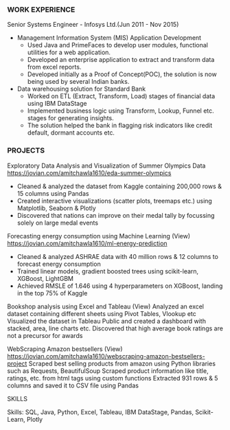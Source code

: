 
### WORK EXPERIENCE
Senior Systems Engineer  - Infosys Ltd.(Jun 2011 - Nov 2015)
- Management Information System (MIS) Application Development
  - Used Java and PrimeFaces to develop user modules, functional utilities for a web application.  
  - Developed an enterprise application to extract and transform data from excel reports. 
  - Developed initially as a Proof of Concept(POC), the solution is now being used by several Indian banks.
- Data warehousing solution for Standard Bank
  - Worked on ETL (Extract, Transform, Load) stages of financial data using IBM DataStage
  - Implemented business logic using Transform, Lookup, Funnel etc. stages for generating insights. 
  - The solution helped the bank in flagging risk indicators like credit default, dormant accounts etc. 

### PROJECTS

Exploratory Data Analysis and Visualization of Summer Olympics Data
 https://jovian.com/amitchawla1610/eda-summer-olympics
- Cleaned & analyzed the dataset from Kaggle containing 200,000 rows & 15 columns  using Pandas
- Created interactive visualizations (scatter plots, treemaps etc.) using Matplotlib, Seaborn & Plotly
- Discovered that nations can improve on their medal tally by focussing solely on large medal events

Forecasting energy consumption using Machine Learning (View)
https://jovian.com/amitchawla1610/ml-energy-prediction
- Cleaned & analyzed ASHRAE data with 40 million rows & 12 columns  to forecast energy consumption
- Trained linear models, gradient boosted trees using scikit-learn, XGBoost, LightGBM
- Achieved RMSLE of 1.646  using 4 hyperparameters on XGBoost, landing in the top 75% of Kaggle 

Bookshop analysis using Excel and Tableau (View)
Analyzed an excel dataset containing different sheets using Pivot Tables, Vlookup etc
Visualized the dataset in Tableau Public and created a dashboard with stacked, area, line charts etc. 
Discovered that high average book ratings are not a precursor for awards

WebScraping Amazon bestsellers  (View)
https://jovian.com/amitchawla1610/webscraping-amazon-bestsellers-project
Scraped best selling products from amazon using Python libraries such as Requests, BeautifulSoup
Scraped product information like title, ratings, etc. from html tags  using custom functions
Extracted 931 rows & 5 columns and saved it to CSV file using Pandas

SKILLS 

Skills: SQL, Java, Python, Excel, Tableau, IBM DataStage, Pandas, Scikit-Learn, Plotly


<!--
**amitchawla1610/amitchawla1610** is a ✨ _special_ ✨ repository because its `README.md` (this file) appears on your GitHub profile.

Here are some ideas to get you started:

- 🔭 I’m currently working on ...
- 🌱 I’m currently learning ...
- 👯 I’m looking to collaborate on ...
- 🤔 I’m looking for help with ...
- 💬 Ask me about ...
- 📫 How to reach me: ...
- 😄 Pronouns: ...
- ⚡ Fun fact: ...
-->
